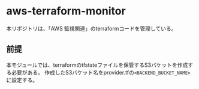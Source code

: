 # aws-terraform-monitor
本リポジトリは、「AWS 監視関連」のterraformコードを管理している。

## 前提

本モジュールでは、terraformのtfstateファイルを保管するS3バケットを作成する必要がある。
作成したS3バケット名をprovider.tfの`<BACKEND_BUCKET_NAME>`に設定する。
